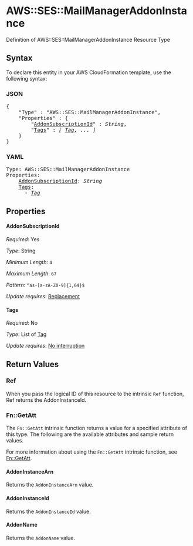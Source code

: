 # AWS::SES::MailManagerAddonInstance

Definition of AWS::SES::MailManagerAddonInstance Resource Type

## Syntax

To declare this entity in your AWS CloudFormation template, use the following syntax:

### JSON

<pre>
{
    "Type" : "AWS::SES::MailManagerAddonInstance",
    "Properties" : {
        "<a href="#addonsubscriptionid" title="AddonSubscriptionId">AddonSubscriptionId</a>" : <i>String</i>,
        "<a href="#tags" title="Tags">Tags</a>" : <i>[ <a href="tag.md">Tag</a>, ... ]</i>
    }
}
</pre>

### YAML

<pre>
Type: AWS::SES::MailManagerAddonInstance
Properties:
    <a href="#addonsubscriptionid" title="AddonSubscriptionId">AddonSubscriptionId</a>: <i>String</i>
    <a href="#tags" title="Tags">Tags</a>: <i>
      - <a href="tag.md">Tag</a></i>
</pre>

## Properties

#### AddonSubscriptionId

_Required_: Yes

_Type_: String

_Minimum Length_: <code>4</code>

_Maximum Length_: <code>67</code>

_Pattern_: <code>^as-[a-zA-Z0-9]{1,64}$</code>

_Update requires_: [Replacement](https://docs.aws.amazon.com/AWSCloudFormation/latest/UserGuide/using-cfn-updating-stacks-update-behaviors.html#update-replacement)

#### Tags

_Required_: No

_Type_: List of <a href="tag.md">Tag</a>

_Update requires_: [No interruption](https://docs.aws.amazon.com/AWSCloudFormation/latest/UserGuide/using-cfn-updating-stacks-update-behaviors.html#update-no-interrupt)

## Return Values

### Ref

When you pass the logical ID of this resource to the intrinsic `Ref` function, Ref returns the AddonInstanceId.

### Fn::GetAtt

The `Fn::GetAtt` intrinsic function returns a value for a specified attribute of this type. The following are the available attributes and sample return values.

For more information about using the `Fn::GetAtt` intrinsic function, see [Fn::GetAtt](https://docs.aws.amazon.com/AWSCloudFormation/latest/UserGuide/intrinsic-function-reference-getatt.html).

#### AddonInstanceArn

Returns the <code>AddonInstanceArn</code> value.

#### AddonInstanceId

Returns the <code>AddonInstanceId</code> value.

#### AddonName

Returns the <code>AddonName</code> value.
